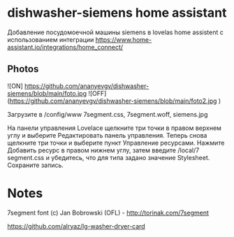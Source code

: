 # dishwasher-siemens home assistant

Добавление посудомоечной машины siemens в lovelas home assistent c использованием интеграции 
https://www.home-assistant.io/integrations/home_connect/

## Photos
![ON] https://github.com/ananyevgv/dishwasher-siemens/blob/main/foto.jpg 
![OFF] (https://github.com/ananyevgv/dishwasher-siemens/blob/main/foto2.jpg ) 


Загрузите в /config/www  7segment.css, 7segment.woff, siemens.jpg

На панели управления Lovelace щелкните три точки в правом верхнем углу и выберите Редактировать панель управления. Теперь снова щелкните три точки и выберите пункт Управление ресурсами. Нажмите Добавить ресурс в правом нижнем углу, затем введите /local/7 segment.css и убедитесь, что для типа задано значение Stylesheet. Сохраните запись.

# Notes
7segment font (c) Jan Bobrowski (OFL) - http://torinak.com/7segment

https://github.com/alryaz/lg-washer-dryer-card
